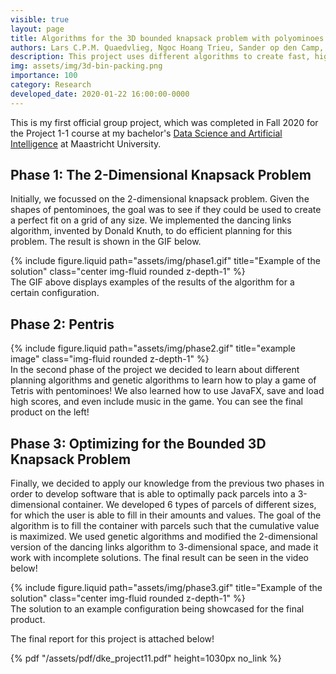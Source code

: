 ```yaml
---
visible: true
layout: page
title: Algorithms for the 3D bounded knapsack problem with polyominoes
authors: Lars C.P.M. Quaedvlieg, Ngoc Hoang Trieu, Sander op den Camp, Daniël van der Velde, Martin Aviles
description: This project uses different algorithms to create fast, high-quality solutions to the 3D bin packing problem with one bin
img: assets/img/3d-bin-packing.png
importance: 100
category: Research
developed_date: 2020-01-22 16:00:00-0000
---
```


This is my first official group project, which was completed in Fall 2020 for the Project 1-1 course at my bachelor's [Data Science and Artificial Intelligence](https://www.maastrichtuniversity.nl/education/bachelor/data-science-and-artificial-intelligence/courses-curriculum)
at Maastricht University. 

## Phase 1: The 2-Dimensional Knapsack Problem

Initially, we focussed on the 2-dimensional knapsack problem. Given the
shapes of pentominoes, the goal was to see if they could be used to create a perfect fit on a grid of any size. We
implemented the dancing links algorithm, invented by Donald Knuth, to do efficient planning for this problem. The result
is shown in the GIF below.

<div class="row">
    <div class="col-sm mt-3 mt-md-0">
        <div class="text-center">
            {% include figure.liquid path="assets/img/phase1.gif" title="Example of the solution" class="center img-fluid rounded z-depth-1" %}
        </div>
    </div>
</div>
<div class="caption">
    The GIF above displays examples of the results of the algorithm for a certain configuration.
</div>

## Phase 2: Pentris

<div class="row justify-content-sm-center">
    <div class="col-sm-4 mt-3 mt-md-0">
        {% include figure.liquid path="assets/img/phase2.gif" title="example image" class="img-fluid rounded z-depth-1" %}
    </div>
    <div class="col-sm-8 mt-3 mt-md-0">
        In the second phase of the project we decided to learn about different planning algorithms and genetic algorithms to
        learn how to play a game of Tetris with pentominoes! We also learned how to use JavaFX, save and load high scores,
        and even include music in the game. You can see the final product on the left!
    </div>
</div>

## Phase 3: Optimizing for the Bounded 3D Knapsack Problem

Finally, we decided to apply our knowledge from the previous two phases in order to develop software that is able to
optimally pack parcels into a 3-dimensional container. We developed 6 types of parcels of different sizes, for which
the user is able to fill in their amounts and values. The goal of the algorithm is to fill the container with parcels
such that the cumulative value is maximized. We used genetic algorithms and modified the 2-dimensional version of the
dancing links algorithm to 3-dimensional space, and made it work with incomplete solutions. The final result can be seen
in the video below!

<div class="row">
    <div class="col-sm mt-3 mt-md-0">
        <div class="text-center">
            {% include figure.liquid path="assets/img/phase3.gif" title="Example of the solution" class="center img-fluid rounded z-depth-1" %}
        </div>
    </div>
</div>
<div class="caption">
    The solution to an example configuration being showcased for the final product. 
</div>

The final report for this project is attached below!

{% pdf "/assets/pdf/dke_project11.pdf" height=1030px no_link %}